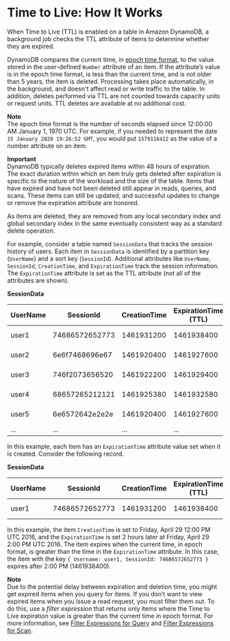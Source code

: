 # Time to Live: How It Works<a name="howitworks-ttl"></a>

When Time to Live \(TTL\) is enabled on a table in Amazon DynamoDB, a background job checks the TTL attribute of items to determine whether they are expired\. 

DynamoDB compares the current time, in [epoch time format](https://en.wikipedia.org/wiki/Unix_time), to the value stored in the user\-defined `Number` attribute of an item\. If the attribute’s value is in the epoch time format, is less than the current time, and is not older than 5 years, the item is deleted\. Processing takes place automatically, in the background, and doesn't affect read or write traffic to the table\. In addition, deletes performed via TTL are not counted towards capacity units or request units\. TTL deletes are available at no additional cost\.

**Note**  
The epoch time format is the number of seconds elapsed since 12:00:00 AM January 1, 1970 UTC\. For example, if you needed to represent the date `15 January 2020 19:26:52 GMT`, you would put `1579116412` as the value of a number attribute on an item\.

**Important**  
DynamoDB typically deletes expired items within 48 hours of expiration\. The exact duration within which an item truly gets deleted after expiration is specific to the nature of the workload and the size of the table\. Items that have expired and have not been deleted still appear in reads, queries, and scans\. These items can still be updated, and successful updates to change or remove the expiration attribute are honored\.

As items are deleted, they are removed from any local secondary index and global secondary index in the same eventually consistent way as a standard delete operation\.

For example, consider a table named `SessionData` that tracks the session history of users\. Each item in `SessionData` is identified by a partition key \(`UserName`\) and a sort key \(`SessionId`\)\. Additional attributes like `UserName`, `SessionId`, `CreationTime`, and `ExpirationTime` track the session information\. The `ExpirationTime` attribute is set as the TTL attribute \(not all of the attributes are shown\)\. 


**SessionData**  

| UserName | SessionId | CreationTime | ExpirationTime \(TTL\) | SessionInfo | … | 
| --- | --- | --- | --- | --- | --- | 
| user1 | 74686572652773 | 1461931200 | 1461938400 | \{JSON Document\} | \.\.\. | 
| user2 | 6e6f7468696e67  | 1461920400 | 1461927600 | \{JSON Document\} | \.\.\. | 
| user3 | 746f2073656520 | 1461922200 | 1461929400 | \{JSON Document\} | \.\.\. | 
| user4  | 68657265212121 | 1461925380 | 1461932580 | \{JSON Document\}  | … | 
| user5 | 6e6572642e2e2e | 1461920400 | 1461927600 | \{JSON Document\} | \.\.\. | 
| \.\.\.  | \.\.\.  | \.\.\.  |  \.\.\. |  \.\.\. | … | 

In this example, each item has an `ExpirationTime` attribute value set when it is created\. Consider the following record\.


**SessionData**  

| UserName | SessionId | CreationTime | ExpirationTime \(TTL\) | SessionInfo | … | 
| --- | --- | --- | --- | --- | --- | 
| user1 | 74686572652773 | 1461931200 | 1461938400 | \{JSON Document\} | \.\.\. | 

In this example, the item `CreationTime` is set to Friday, April 29 12:00 PM UTC 2016, and the `ExpirationTime` is set 2 hours later at Friday, April 29 2:00 PM UTC 2016\. The item expires when the current time, in epoch format, is greater than the time in the `ExpirationTime` attribute\. In this case, the item with the key `{ Username: user1, SessionId: 74686572652773 }` expires after 2:00 PM \(1461938400\)\.

**Note**  
Due to the potential delay between expiration and deletion time, you might get expired items when you query for items\. If you don’t want to view expired items when you issue a read request, you must filter them out\. To do this, use a *filter expression* that returns only items where the Time to Live expiration value is greater than the current time in epoch format\. For more information, see [Filter Expressions for Query](Query.md#Query.FilterExpression) and [Filter Expressions for Scan](Scan.md#Scan.FilterExpression)\. 